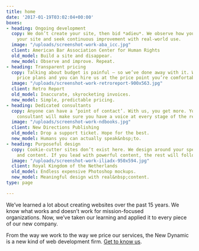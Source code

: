 ```yaml
---
title: home
date: '2017-01-19T03:02:04+00:00'
boxes:
- heading: Ongoing development
  copy: We don’t create your site, then bid *adieu*. We observe how your audience uses
    your site and seek continuous improvement with real-world use.
  image: "/uploads/screenshot-work-aba_icc.jpg"
  client: American Bar Association Center for Human Rights
  old_model: Build a site and disappear.
  new_model: Observe and improve. Repeat.
- heading: Transparent pricing
  copy: Talking about budget is painful – so we’ve done away with it. We publish our
    price plans and you can hire us at the price point you’re comfortable with.
  image: "/uploads/screenshot-work-retroreport-900x563.jpg"
  client: Retro Report
  old_model: Inaccurate, skyrocketing invoices.
  new_model: Simple, predictable pricing.
- heading: Dedicated consultants
  copy: Anyone can have a ‘point of contact’. With us, you get more. Your dedicated
    consultant will make sure you have a voice at every stage of the relationship.
  image: "/uploads/screenshot-work-ndbooks.jpg"
  client: New Directions Publishing
  old_model: Drop a support ticket. Hope for the best.
  new_model: Humans you can actually speak&nbsp;to.
- heading: Purposeful design
  copy: Cookie-cutter sites don’t exist here. We design around your specific needs
    and content. If you lead with powerful content, the rest will follow.
  image: "/uploads/screenshot-work-iliadx-950x594.jpg"
  client: Royal Kingdom of the Netherlands
  old_model: Endless expensive Photoshop mockups.
  new_model: Meaningful design with real&nbsp;content.
type: page

---
```

We’ve learned a lot about creating websites over the past 15 years. We know what works and doesn’t work for mission-focused organizations. Now, we’ve taken our learning and applied it to every piece of our new company.

From the way we work to the way we price our services, the New Dynamic is a new kind of web development firm. [Get to know us](mailto:welcome@thenewdynamic.com).
